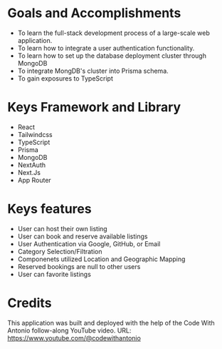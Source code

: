 # Goals and Accomplishments
<ul>
  <li>To learn the full-stack development process of a large-scale web application.</li>
  <li>To learn how to integrate a user authentication functionality.</li>
  <li>To learn how to set up the database deployment cluster through MongoDB</li>
  <li>To integrate MongDB's cluster into Prisma schema.</li>
  <li>To gain exposures to TypeScript</li>
</ul>


# Keys Framework and Library
<ul>
  <li>React</li>
  <li>Tailwindcss</li>
  <li>TypeScript</li>
  <li>Prisma</li>
  <li>MongoDB</li>
  <li>NextAuth</li>
  <li>Next.Js</li>
  <li>App Router</li>
</ul>

# Keys features
<ul>
  <li>User can host their own listing</li>
  <li>User can book and reserve available listings</li>
  <li>User Authentication via Google, GitHub, or Email</li>
  <li>Category Selection/Filtration</li>
  <li>Componenets utilized Location and Geographic Mapping</li>
  <li>Reserved bookings are null to other users</li>
  <li>User can favorite listings</li>
</ul>

# Credits
This application was built and deployed with the help of the Code With Antonio follow-along YouTube video. 
URL: https://www.youtube.com/@codewithantonio
